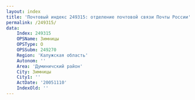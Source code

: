 ```yaml
---
layout: index
title: 'Почтовый индекс 249315: отделение почтовой связи Почты России'
permalink: /249315/
data:
    Index: 249315
    OPSName: Зимницы
    OPSType: О
    OPSSubm: 249270
    Region: 'Калужская область'
    Autonom: ''
    Area: 'Думиничский район'
    City: Зимницы
    City1: ''
    ActDate: '20051110'
    IndexOld: ''
---
```

